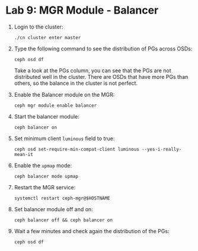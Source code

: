 # Lab 9: MGR Module - Balancer

1. Login to the cluster:

    ```
    ./cn cluster enter master
    ```
    
2. Type the following command to see the distribution of PGs across OSDs:

    ```
    ceph osd df
    ```
    
    Take a look at the PGs column, you can see that the PGs are not distributed well in the cluster. There are OSDs that have more PGs than others, so the balance in the cluster is not perfect.
    
4. Enable the Balancer module on the MGR:

    ```
    ceph mgr module enable balancer
    ```
    
5. Start the balancer module:

    ```
    ceph balancer on
    ```
    
6. Set minimum client `luminous` field to true:

    ```
    ceph osd set-require-min-compat-client luminous --yes-i-really-mean-it
    ```
    
7. Enable the `upmap` mode:

    ```
    ceph balancer mode upmap
    ```
    
8. Restart the MGR service:

    ```
    systemctl restart ceph-mgr@$HOSTNAME
    ```
    
9. Set balancer module off and on:

    ```
    ceph balancer off && ceph balancer on
    ```
    
10. Wait a few minutes and check again the distribution of the PGs:

    ```
    ceph osd df
    ```
